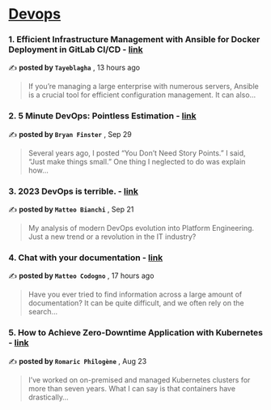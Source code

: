 
<h1><a href=https://medium.com/tag/devops/recommended target="_blank" rel="noopener noreferrer">Devops</a></h1>
<h3>1. Efficient Infrastructure Management with Ansible for Docker Deployment in GitLab CI/CD - <a href=https://medium.com/@tayeblagha/efficient-infrastructure-management-with-ansible-for-docker-deployment-in-gitlab-ci-cd-7b0bb99cc7d7?source=tag_recommended_feed---------0-84----------devops----------6b29fc7e_4265_43b1_ae8c_e420c7f0e8fb------- target="_blank" rel="noopener noreferrer">link</a></h3>

✍️ **posted by `Tayeblagha`** <date> , 13 hours ago</date>

<blockquote>If you’re managing a large enterprise with numerous servers, Ansible is a crucial tool for efficient configuration management. It can also…</blockquote>

<h3>2. 5 Minute DevOps: Pointless Estimation - <a href=https://medium.com/@bdfinst/5-minute-devops-pointless-estimation-182aa128edf9?source=tag_recommended_feed---------1-107----------devops----------6b29fc7e_4265_43b1_ae8c_e420c7f0e8fb------- target="_blank" rel="noopener noreferrer">link</a></h3>

✍️ **posted by `Bryan Finster`** <date> , Sep 29</date>

<blockquote>Several years ago, I posted “You Don’t Need Story Points.” I said, “Just make things small.” One thing I neglected to do was explain how…</blockquote>

<h3>3. 2023 DevOps is terrible. - <a href=https://medium.com/@mbianchidev/2023-devops-is-terrible-ec88162c86d7?source=tag_recommended_feed---------2-85----------devops----------6b29fc7e_4265_43b1_ae8c_e420c7f0e8fb------- target="_blank" rel="noopener noreferrer">link</a></h3>

✍️ **posted by `Matteo Bianchi`** <date> , Sep 21</date>

<blockquote>My analysis of modern DevOps evolution into Platform Engineering. Just a new trend or a revolution in the IT industry?</blockquote>

<h3>4. Chat with your documentation - <a href=https://medium.com/welld-tech/chat-with-your-documentation-58f76e456d65?source=tag_recommended_feed---------3-84----------devops----------6b29fc7e_4265_43b1_ae8c_e420c7f0e8fb------- target="_blank" rel="noopener noreferrer">link</a></h3>

✍️ **posted by `Matteo Codogno`** <date> , 17 hours ago</date>

<blockquote>Have you ever tried to find information across a large amount of documentation? It can be quite difficult, and we often rely on the search…</blockquote>

<h3>5. How to Achieve Zero-Downtime Application with Kubernetes - <a href=https://medium.com/devops-dev/how-to-achieve-zero-downtime-application-with-kubernetes-ba52fdea9a9b?source=tag_recommended_feed---------4-107----------devops----------6b29fc7e_4265_43b1_ae8c_e420c7f0e8fb------- target="_blank" rel="noopener noreferrer">link</a></h3>

✍️ **posted by `Romaric Philogène`** <date> , Aug 23</date>

<blockquote>I’ve worked on on-premised and managed Kubernetes clusters for more than seven years. What I can say is that containers have drastically…</blockquote>

